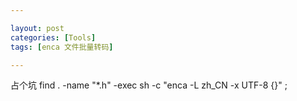 ```yaml
---

layout: post
categories: [Tools]
tags: [enca 文件批量转码]

---
```


占个坑 find . -name "*.h" -exec sh -c "enca -L zh_CN -x UTF-8 {}" \;
